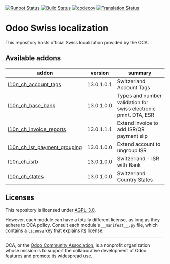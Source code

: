 [![Runbot Status](https://runbot.odoo-community.org/runbot/badge/flat/125/13.0.svg)](https://runbot.odoo-community.org/runbot/repo/github-com-oca-l10n-switzerland-125)
[![Build Status](https://travis-ci.com/OCA/l10n-switzerland.svg?branch=13.0)](https://travis-ci.com/OCA/l10n-switzerland)
[![codecov](https://codecov.io/gh/OCA/l10n-switzerland/branch/13.0/graph/badge.svg)](https://codecov.io/gh/OCA/l10n-switzerland)
[![Translation Status](https://translation.odoo-community.org/widgets/l10n-switzerland-13-0/-/svg-badge.svg)](https://translation.odoo-community.org/engage/l10n-switzerland-13-0/?utm_source=widget)

<!-- /!\ do not modify above this line -->

# Odoo Swiss localization

This repository hosts official Swiss localization provided by the OCA.

<!-- /!\ do not modify below this line -->

<!-- prettier-ignore-start -->

[//]: # (addons)

Available addons
----------------
addon | version | summary
--- | --- | ---
[l10n_ch_account_tags](l10n_ch_account_tags/) | 13.0.1.0.1 | Switzerland Account Tags
[l10n_ch_base_bank](l10n_ch_base_bank/) | 13.0.1.0.0 | Types and number validation for swiss electronic pmnt. DTA, ESR
[l10n_ch_invoice_reports](l10n_ch_invoice_reports/) | 13.0.1.1.1 | Extend invoice to add ISR/QR payment slip
[l10n_ch_isr_payment_grouping](l10n_ch_isr_payment_grouping/) | 13.0.1.0.0 | Extend account to ungroup ISR
[l10n_ch_isrb](l10n_ch_isrb/) | 13.0.1.0.0 | Switzerland - ISR with Bank
[l10n_ch_states](l10n_ch_states/) | 13.0.1.0.0 | Switzerland Country States

[//]: # (end addons)

<!-- prettier-ignore-end -->

## Licenses

This repository is licensed under [AGPL-3.0](LICENSE).

However, each module can have a totally different license, as long as they adhere to OCA
policy. Consult each module's `__manifest__.py` file, which contains a `license` key
that explains its license.

----

OCA, or the [Odoo Community Association](http://odoo-community.org/), is a nonprofit
organization whose mission is to support the collaborative development of Odoo features
and promote its widespread use.
